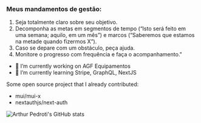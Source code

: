 ### Meus mandamentos de gestão:

1. Seja totalmente claro sobre seu objetivo. 
2. Decomponha as metas em segmentos de tempo (“Isto será feito em uma semana; aquilo, em um mês”) e marcos (“Saberemos que estamos na metade quando fizermos X”). 
3. Caso se depare com um obstáculo, peça ajuda. 
4. Monitore o progresso com frequência e faça o acompanhamento."

- 🔭 I’m currently working on AGF Equipamentos
- 🌱 I’m currently learning Stripe, GraphQL, NextJS

Some open source project that I already contributed:

- mui/mui-x
- nextauthjs/next-auth


![Arthur Pedroti's GitHub stats](https://github-readme-stats.vercel.app/api?username=ArthurPedroti&show_icons=true&theme=tokyonight)
